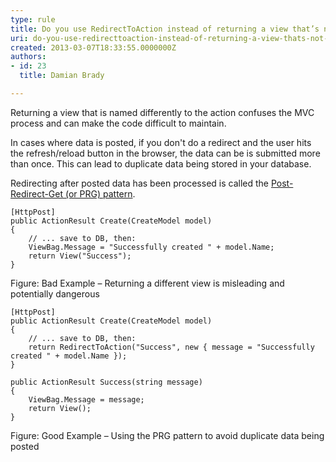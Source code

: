 ```yaml
---
type: rule
title: Do you use RedirectToAction instead of returning a view that’s not named the same as the action?
uri: do-you-use-redirecttoaction-instead-of-returning-a-view-thats-not-named-the-same-as-the-action
created: 2013-03-07T18:33:55.0000000Z
authors:
- id: 23
  title: Damian Brady

---
```


Returning a view that is named differently to the action confuses the MVC process and can make the code difficult to maintain.
 
In cases where data is posted, if you don't do a redirect and the user hits the refresh/reload button in the browser, the data can be is submitted more than once. This can lead to duplicate data being stored in your database.

Redirecting after posted data has been processed is called the     [Post-Redirect-Get (or PRG) pattern](http&#58;//en.wikipedia.org/wiki/Post/Redirect/Get).


```
[HttpPost]
public ActionResult Create(CreateModel model)
{
    // ... save to DB, then:
    ViewBag.Message = "Successfully created " + model.Name;
    return View("Success");
}
```

Figure: Bad Example – Returning a different view is misleading and potentially dangerous

```
[HttpPost]
public ActionResult Create(CreateModel model)
{
    // ... save to DB, then:
    return RedirectToAction("Success", new { message = "Successfully created " + model.Name });
}

public ActionResult Success(string message)
{
    ViewBag.Message = message;
    return View();
}
```

Figure: Good Example – Using the PRG pattern to avoid duplicate data being posted
